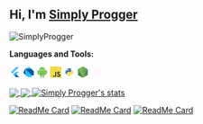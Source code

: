 ## Hi, I'm [Simply Progger](https://vk.com/hackmastep)

<p align="left"> <img src="https://komarev.com/ghpvc/?username=SimplyProgger&label=Views&color=blue&style=plastic" alt="SimplyProgger" /> </p>

**Languages and Tools:**

<code><img height="20" src="https://raw.githubusercontent.com/github/explore/80688e429a7d4ef2fca1e82350fe8e3517d3494d/topics/flutter/flutter.png"></code>
<code><img height="20" src="https://raw.githubusercontent.com/github/explore/80688e429a7d4ef2fca1e82350fe8e3517d3494d/topics/dart/dart.png"></code>
<code><img height="20" src="https://raw.githubusercontent.com/github/explore/80688e429a7d4ef2fca1e82350fe8e3517d3494d/topics/android/android.png"></code>
<code><img height="20" src="https://raw.githubusercontent.com/github/explore/80688e429a7d4ef2fca1e82350fe8e3517d3494d/topics/javascript/javascript.png"></code>
<code><img height="20" src="https://raw.githubusercontent.com/github/explore/80688e429a7d4ef2fca1e82350fe8e3517d3494d/topics/python/python.png"></code>
<code><img height="20" src="https://raw.githubusercontent.com/github/explore/80688e429a7d4ef2fca1e82350fe8e3517d3494d/topics/nodejs/nodejs.png"></code>   

<a href="https://github.com/SimplyProgger">
  <img align="center" src="https://github-readme-stats.vercel.app/api/top-langs/?username=SimplyProgger&theme=react&hide_langs_below=1" />
</a>
<a href="https://github.com/SimplyProgger">
 <img align="center" src="https://github-readme-stats.vercel.app/api?username=SimplyProgger&show_icons=true&theme=react&line_height=27"/>
</a>
<a href="https://github.com/SimplyProgger/GitHub-ReadMe-Stats">
 <img align="center" src="https://enigmatic-harbor-42642.herokuapp.com/?name=SimplyProgger&theme=react" alt="Simply Progger's stats"/>
</a>


[![ReadMe Card](https://github-readme-stats.vercel.app/api/pin/?username=SimplyProgger&repo=TheLearn&theme=react)](https://github.com/SimplyProgger/TheLearn)
[![ReadMe Card](https://github-readme-stats.vercel.app/api/pin/?username=SimplyProgger&repo=SimplyProgger.github.io&theme=react)](https://github.com/SimplyProgger/SimplyProgger.github.io)
[![ReadMe Card](https://github-readme-stats.vercel.app/api/pin/?username=SimplyProgger&repo=GitHub-ReadMe-Stats&theme=react)](https://github.com/SimplyProgger/GitHub-ReadMe-Stats)
